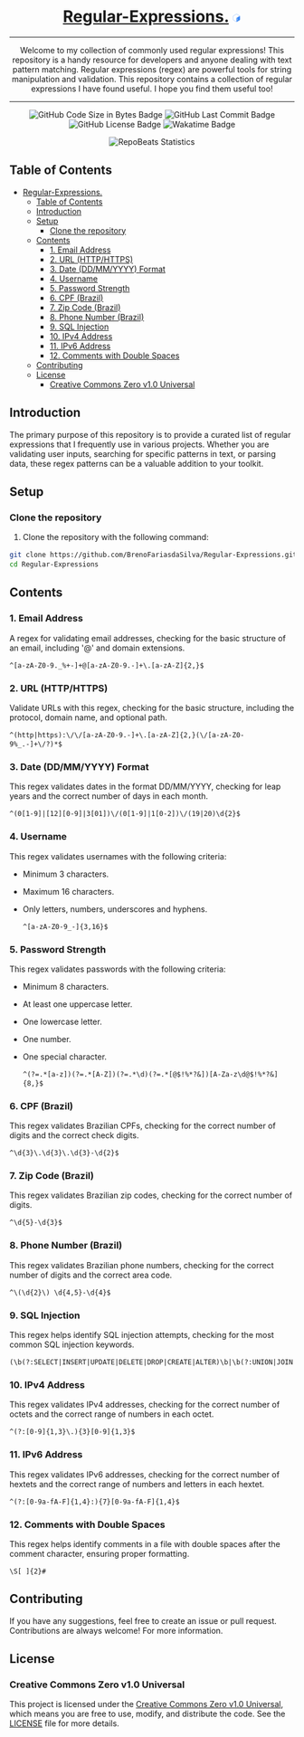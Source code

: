 <div align="center">
  
# [Regular-Expressions.](https://github.com/BrenoFariasdaSilva/Regular-Expressions) <img src="https://github.com/BrenoFariasdaSilva/Regular-Expressions/blob/main/.assets/Bash.svg"  width="3%" height="3%">

</div>

<div align="center">
  
---

Welcome to my collection of commonly used regular expressions! This repository is a handy resource for developers and anyone dealing with text pattern matching. Regular expressions (regex) are powerful tools for string manipulation and validation.
This repository contains a collection of regular expressions I have found useful. I hope you find them useful too!

---

</div>

<div align="center">

![GitHub Code Size in Bytes Badge](https://img.shields.io/github/languages/code-size/BrenoFariasdaSilva/Regular-Expressions)
![GitHub Last Commit Badge](https://img.shields.io/github/last-commit/BrenoFariasdaSilva/Regular-Expressions)
![GitHub License Badge](https://img.shields.io/github/license/BrenoFariasdaSilva/Regular-Expressions)
![Wakatime Badge](https://wakatime.com/badge/github/BrenoFariasdaSilva/Regular-Expressions.svg)

</div>

<div align="center">
  
![RepoBeats Statistics](https://repobeats.axiom.co/api/embed/682d293532f9df756a1a65514d8043fa551b454e.svg "Repobeats analytics image")

</div>

## Table of Contents
- [Regular-Expressions. ](#regular-expressions-)
  - [Table of Contents](#table-of-contents)
  - [Introduction](#introduction)
  - [Setup](#setup)
    - [Clone the repository](#clone-the-repository)
  - [Contents](#contents)
    - [1. Email Address](#1-email-address)
    - [2. URL (HTTP/HTTPS)](#2-url-httphttps)
    - [3. Date (DD/MM/YYYY) Format](#3-date-ddmmyyyy-format)
    - [4. Username](#4-username)
    - [5. Password Strength](#5-password-strength)
    - [6. CPF (Brazil)](#6-cpf-brazil)
    - [7. Zip Code (Brazil)](#7-zip-code-brazil)
    - [8. Phone Number (Brazil)](#8-phone-number-brazil)
    - [9. SQL Injection](#9-sql-injection)
    - [10. IPv4 Address](#10-ipv4-address)
    - [11. IPv6 Address](#11-ipv6-address)
    - [12. Comments with Double Spaces](#12-comments-with-double-spaces)
  - [Contributing](#contributing)
  - [License](#license)
    - [Creative Commons Zero v1.0 Universal](#creative-commons-zero-v10-universal)

## Introduction

The primary purpose of this repository is to provide a curated list of regular expressions that I frequently use in various projects. Whether you are validating user inputs, searching for specific patterns in text, or parsing data, these regex patterns can be a valuable addition to your toolkit.

## Setup

### Clone the repository

1. Clone the repository with the following command:

```bash
git clone https://github.com/BrenoFariasdaSilva/Regular-Expressions.git
cd Regular-Expressions
```

## Contents

### 1. Email Address

A regex for validating email addresses, checking for the basic structure of an email, including '@' and domain extensions.

  ```regex
  ^[a-zA-Z0-9._%+-]+@[a-zA-Z0-9.-]+\.[a-zA-Z]{2,}$
  ```

### 2. URL (HTTP/HTTPS)

Validate URLs with this regex, checking for the basic structure, including the protocol, domain name, and optional path.

  ```regex
  ^(http|https):\/\/[a-zA-Z0-9.-]+\.[a-zA-Z]{2,}(\/[a-zA-Z0-9%_.-]+\/?)*$
  ```

### 3. Date (DD/MM/YYYY) Format

This regex validates dates in the format DD/MM/YYYY, checking for leap years and the correct number of days in each month.

  ```regex
  ^(0[1-9]|[12][0-9]|3[01])\/(0[1-9]|1[0-2])\/(19|20)\d{2}$
  ```

### 4. Username

This regex validates usernames with the following criteria:

- Minimum 3 characters.
- Maximum 16 characters.
- Only letters, numbers, underscores and hyphens.

  ```regex
  ^[a-zA-Z0-9_-]{3,16}$
  ```

### 5. Password Strength

This regex validates passwords with the following criteria:

- Minimum 8 characters.
- At least one uppercase letter.
- One lowercase letter.
- One number.
- One special character.

  ```regex
  ^(?=.*[a-z])(?=.*[A-Z])(?=.*\d)(?=.*[@$!%*?&])[A-Za-z\d@$!%*?&]{8,}$
  ```

### 6. CPF (Brazil)

This regex validates Brazilian CPFs, checking for the correct number of digits and the correct check digits.

  ```regex
  ^\d{3}\.\d{3}\.\d{3}-\d{2}$
  ```

### 7. Zip Code (Brazil)

This regex validates Brazilian zip codes, checking for the correct number of digits.

  ```regex
  ^\d{5}-\d{3}$
  ```

### 8. Phone Number (Brazil)

This regex validates Brazilian phone numbers, checking for the correct number of digits and the correct area code.

  ```regex
  ^\(\d{2}\) \d{4,5}-\d{4}$
  ```

### 9. SQL Injection

This regex helps identify SQL injection attempts, checking for the most common SQL injection keywords.

  ```regex
  (\b(?:SELECT|INSERT|UPDATE|DELETE|DROP|CREATE|ALTER)\b|\b(?:UNION|JOIN|WHERE|FROM)\b|\b(?:AND|OR|NOT)\b)
  ```

### 10. IPv4 Address

This regex validates IPv4 addresses, checking for the correct number of octets and the correct range of numbers in each octet.

  ```regex
  ^(?:[0-9]{1,3}\.){3}[0-9]{1,3}$
  ```

### 11. IPv6 Address

This regex validates IPv6 addresses, checking for the correct number of hextets and the correct range of numbers and letters in each hextet.

  ```regex
  ^(?:[0-9a-fA-F]{1,4}:){7}[0-9a-fA-F]{1,4}$
  ```

### 12. Comments with Double Spaces

This regex helps identify comments in a file with double spaces after the comment character, ensuring proper formatting.

  ```regex
  \S[ ]{2}#
  ```

## Contributing

If you have any suggestions, feel free to create an issue or pull request. Contributions are always welcome! For more information.

## License

### Creative Commons Zero v1.0 Universal

This project is licensed under the [Creative Commons Zero v1.0 Universal](LICENSE), which means you are free to use, modify, and distribute the code. See the [LICENSE](LICENSE) file for more details.
